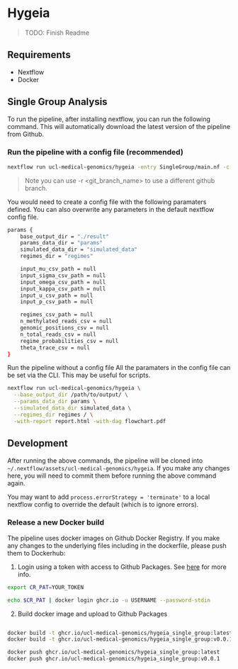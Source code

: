 # Hygeia

> TODO: Finish Readme

## Requirements

* Nextflow
* Docker

## Single Group Analysis

To run the pipeline, after installing nextflow, you can run the following command. This will automatically download the latest version of the pipeline from Github.

### Run the pipeline with a config file (recommended)

```bash
nextflow run ucl-medical-genomics/hygeia -entry SingleGroup/main.nf -c nextflow.config
```

> Note you can use -r <git_branch_name> to use a different github branch.

You would need to create a config file with the following paramaters defined. You can also overwrite any parameters in the default nextflow config file.

```bash
params {
    base_output_dir = "./result"
    params_data_dir = "params"
    simulated_data_dir = "simulated_data"
    regimes_dir = "regimes"

    input_mu_csv_path = null
    input_sigma_csv_path = null
    input_omega_csv_path = null
    input_kappa_csv_path = null
    input_u_csv_path = null
    input_p_csv_path = null

    regimes_csv_path = null
    n_methylated_reads_csv = null
    genomic_positions_csv = null
    n_total_reads_csv = null
    regime_probabilities_csv = null
    theta_trace_csv = null
}
```

Run the pipeline without a config file
All the paramaters in the config file can be set via the CLI. This may be useful for scripts.

```bash
nextflow run ucl-medical-genomics/hygeia \
  --base_output_dir /path/to/output/ \
  --params_data_dir params \
  --simulated_data_dir simulated_data \
  --regimes_dir regimes / \
  -with-report report.html -with-dag flowchart.pdf
```

## Development

After running the above commands, the pipeline will be cloned into `~/.nextflow/assets/ucl-medical-genomics/hygeia`. If you make any changes here, you will need to commit them before running the above command again.

You may want to add `process.errorStrategy = 'terminate'` to a local nextflow config to override the default (which is to ignore errors).

### Release a new Docker build

The pipeline uses docker images on Github Docker Registry. If you make any changes to the underlying files including in the dockerfile, please push them to Dockerhub:

1. Login using a token with access to Github Packages. See [here](https://docs.github.com/en/packages/working-with-a-github-packages-registry/working-with-the-container-registry) for more info.

```bash
export CR_PAT=YOUR_TOKEN

echo $CR_PAT | docker login ghcr.io -u USERNAME --password-stdin
```

2. Build docker image and upload to Github Packages

```bash

docker build -t ghcr.io/ucl-medical-genomics/hygeia_single_group:latest .
docker build -t ghcr.io/ucl-medical-genomics/hygeia_single_group:v0.0.1 .

docker push ghcr.io/ucl-medical-genomics/hygeia_single_group:latest
docker push ghcr.io/ucl-medical-genomics/hygeia_single_group:v0.0.1
```